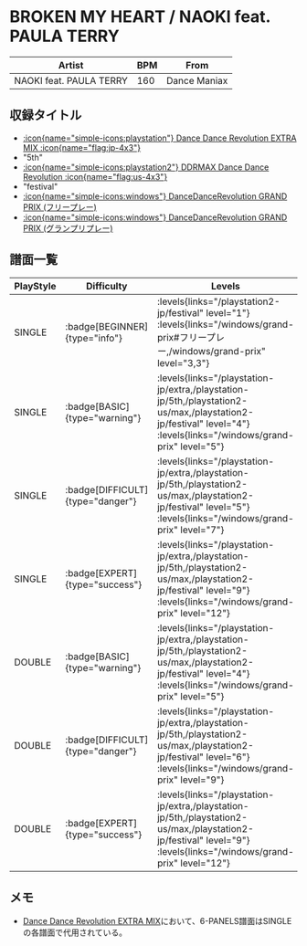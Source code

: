 # BROKEN MY HEART / NAOKI feat. PAULA TERRY

|Artist|BPM|From|
|------|---|----|
|NAOKI feat. PAULA TERRY|160|Dance Maniax|

## 収録タイトル

- [:icon{name="simple-icons:playstation"} Dance Dance Revolution EXTRA MIX :icon{name="flag:jp-4x3"}](/playstation-jp/extra)
- "5th"
- [:icon{name="simple-icons:playstation2"} DDRMAX Dance Dance Revolution :icon{name="flag:us-4x3"}](/playstation2-us/max)
- "festival"
- [:icon{name="simple-icons:windows"} DanceDanceRevolution GRAND PRIX (フリープレー)](/windows/grand-prix#フリープレー)
- [:icon{name="simple-icons:windows"} DanceDanceRevolution GRAND PRIX (グランプリプレー)](/windows/grand-prix)

## 譜面一覧

|PlayStyle|Difficulty|Levels|Notes|Movie|
|---------|----------|------|-----|-----|
|SINGLE| :badge[BEGINNER]{type="info"}| :levels{links="/playstation2-jp/festival" level="1"} :levels{links="/windows/grand-prix#フリープレー,/windows/grand-prix" level="3,3"}</div>|123/0||
|SINGLE| :badge[BASIC]{type="warning"}| :levels{links="/playstation-jp/extra,/playstation-jp/5th,/playstation2-us/max,/playstation2-jp/festival" level="4"} :levels{links="/windows/grand-prix" level="5"}</div>|215/0||
|SINGLE| :badge[DIFFICULT]{type="danger"}| :levels{links="/playstation-jp/extra,/playstation-jp/5th,/playstation2-us/max,/playstation2-jp/festival" level="5"} :levels{links="/windows/grand-prix" level="7"}</div>|267/0||
|SINGLE| :badge[EXPERT]{type="success"}| :levels{links="/playstation-jp/extra,/playstation-jp/5th,/playstation2-us/max,/playstation2-jp/festival" level="9"} :levels{links="/windows/grand-prix" level="12"}</div>|360/0||
|DOUBLE| :badge[BASIC]{type="warning"}| :levels{links="/playstation-jp/extra,/playstation-jp/5th,/playstation2-us/max,/playstation2-jp/festival" level="4"} :levels{links="/windows/grand-prix" level="5"}</div>|217/0||
|DOUBLE| :badge[DIFFICULT]{type="danger"}| :levels{links="/playstation-jp/extra,/playstation-jp/5th,/playstation2-us/max,/playstation2-jp/festival" level="6"} :levels{links="/windows/grand-prix" level="9"}</div>|273/0||
|DOUBLE| :badge[EXPERT]{type="success"}| :levels{links="/playstation-jp/extra,/playstation-jp/5th,/playstation2-us/max,/playstation2-jp/festival" level="9"} :levels{links="/windows/grand-prix" level="12"}</div>|353/0||

## メモ

- [Dance Dance Revolution EXTRA MIX](/playstation-jp/extra)において、6-PANELS譜面はSINGLEの各譜面で代用されている。
